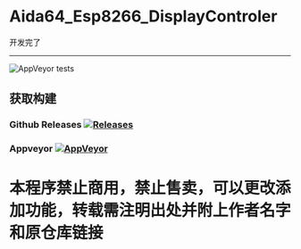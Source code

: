 # Aida64_Esp8266_DisplayControler
开发完了<hr> ![AppVeyor tests](https://img.shields.io/appveyor/tests/RERASER/aida64-esp8266-displaycontroller)
## 获取构建
### Github Releases [![Releases](https://github.com/FantasyGmm/Aida64_Esp8266_DisplayControler/blob/master/GM-Logo.ico?raw=true)](https://github.com/FantasyGmm/Aida64_Esp8266_DisplayControler/releases/latest)
### Appveyor [![AppVeyor](https://img.shields.io/appveyor/build/RERASER/aida64-esp8266-displaycontroller?style=flat&logo=appveyor)](https://ci.appveyor.com/project/RERASER/aida64-esp8266-displaycontroller/build/artifacts)

<h1>本程序禁止商用，禁止售卖，可以更改添加功能，转载需注明出处并附上作者名字和原仓库链接</h1>
